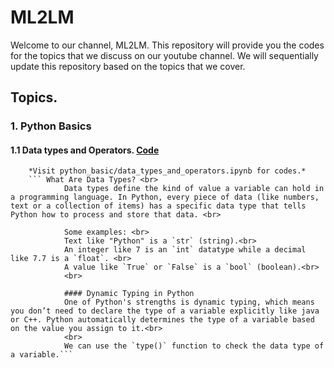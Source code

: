 # ML2LM

Welcome to our channel, ML2LM. This repository will provide you the codes for the topics that we discuss on our youtube channel. We will sequentially update this repository based on the topics that we cover.

## Topics.
    
### 1. Python Basics 
#### 1.1 Data types and Operators. [Code](https://github.com/Debodeep94/ML2LM/blob/main/python_basics/data_types_and_operators.ipynb)
        *Visit python_basic/data_types_and_operators.ipynb for codes.*
        ``` What Are Data Types? <br>
                Data types define the kind of value a variable can hold in a programming language. In Python, every piece of data (like numbers, text or a collection of items) has a specific data type that tells Python how to process and store that data. <br>

                Some examples: <br>
                Text like "Python" is a `str` (string).<br>
                An integer like 7 is an `int` datatype while a decimal like 7.7 is a `float`. <br>
                A value like `True` or `False` is a `bool` (boolean).<br>
                <br>

                #### Dynamic Typing in Python
                One of Python's strengths is dynamic typing, which means you don’t need to declare the type of a variable explicitly like java or C++. Python automatically determines the type of a variable based on the value you assign to it.<br>
                <br>
                We can use the `type()` function to check the data type of a variable.```